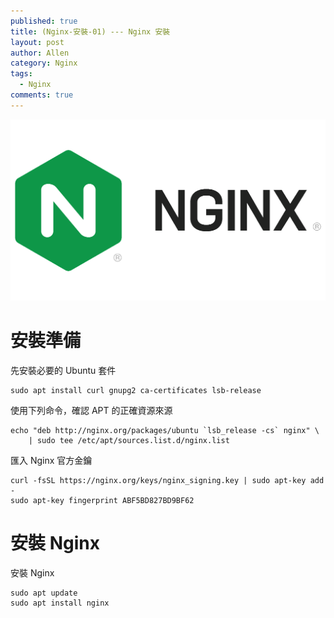 ```yaml
---
published: true
title: (Nginx-安裝-01) --- Nginx 安裝
layout: post
author: Allen
category: Nginx
tags: 
  - Nginx
comments: true
---
```


![logo](/images/blog/20191217/20191217-001.png)

# 安裝準備
先安裝必要的 Ubuntu 套件

```console
sudo apt install curl gnupg2 ca-certificates lsb-release
```

使用下列命令，確認 APT 的正確資源來源
```console
echo "deb http://nginx.org/packages/ubuntu `lsb_release -cs` nginx" \
    | sudo tee /etc/apt/sources.list.d/nginx.list
```

匯入 Nginx 官方金鑰
```console
curl -fsSL https://nginx.org/keys/nginx_signing.key | sudo apt-key add -
sudo apt-key fingerprint ABF5BD827BD9BF62
```

# 安裝 Nginx 
安裝 Nginx 
```console
sudo apt update
sudo apt install nginx
```

